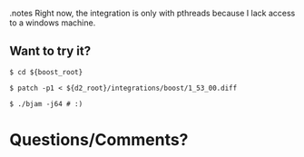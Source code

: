 <!SLIDE commandline>
.notes Right now, the integration is only with pthreads because I lack access
to a windows machine.

## Want to try it?

    $ cd ${boost_root}

    $ patch -p1 < ${d2_root}/integrations/boost/1_53_00.diff

    $ ./bjam -j64 # :)


<!SLIDE>
# Questions/Comments?
